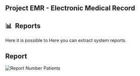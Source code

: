 ## Project EMR - Electronic Medical Record

## 📊&nbsp; Reports

Here it is possible to Here you can extract system reports.

## Report
![Report Number Patients](/emr_angular/src/assets/images/readme_images/pages/emr_report.gif)
